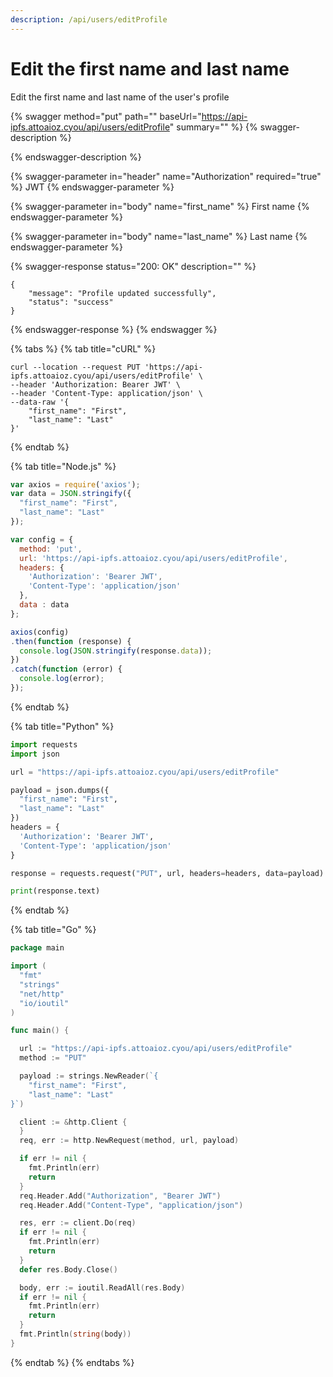 ```yaml
---
description: /api/users/editProfile
---
```


# Edit the first name and last name

Edit the first name and last name of the user's profile

{% swagger method="put" path="" baseUrl="https://api-ipfs.attoaioz.cyou/api/users/editProfile" summary="" %}
{% swagger-description %}

{% endswagger-description %}

{% swagger-parameter in="header" name="Authorization" required="true" %}
JWT
{% endswagger-parameter %}

{% swagger-parameter in="body" name="first_name" %}
First name
{% endswagger-parameter %}

{% swagger-parameter in="body" name="last_name" %}
Last name
{% endswagger-parameter %}

{% swagger-response status="200: OK" description="" %}
```
{
    "message": "Profile updated successfully",
    "status": "success"
}
```
{% endswagger-response %}
{% endswagger %}

{% tabs %}
{% tab title="cURL" %}
```
curl --location --request PUT 'https://api-ipfs.attoaioz.cyou/api/users/editProfile' \
--header 'Authorization: Bearer JWT' \
--header 'Content-Type: application/json' \
--data-raw '{
    "first_name": "First",
    "last_name": "Last"
}'
```
{% endtab %}

{% tab title="Node.js" %}
```javascript
var axios = require('axios');
var data = JSON.stringify({
  "first_name": "First",
  "last_name": "Last"
});

var config = {
  method: 'put',
  url: 'https://api-ipfs.attoaioz.cyou/api/users/editProfile',
  headers: { 
    'Authorization': 'Bearer JWT', 
    'Content-Type': 'application/json'
  },
  data : data
};

axios(config)
.then(function (response) {
  console.log(JSON.stringify(response.data));
})
.catch(function (error) {
  console.log(error);
});
```
{% endtab %}

{% tab title="Python" %}
```python
import requests
import json

url = "https://api-ipfs.attoaioz.cyou/api/users/editProfile"

payload = json.dumps({
  "first_name": "First",
  "last_name": "Last"
})
headers = {
  'Authorization': 'Bearer JWT',
  'Content-Type': 'application/json'
}

response = requests.request("PUT", url, headers=headers, data=payload)

print(response.text)

```
{% endtab %}

{% tab title="Go" %}
```go
package main

import (
  "fmt"
  "strings"
  "net/http"
  "io/ioutil"
)

func main() {

  url := "https://api-ipfs.attoaioz.cyou/api/users/editProfile"
  method := "PUT"

  payload := strings.NewReader(`{
    "first_name": "First",
    "last_name": "Last"
}`)

  client := &http.Client {
  }
  req, err := http.NewRequest(method, url, payload)

  if err != nil {
    fmt.Println(err)
    return
  }
  req.Header.Add("Authorization", "Bearer JWT")
  req.Header.Add("Content-Type", "application/json")

  res, err := client.Do(req)
  if err != nil {
    fmt.Println(err)
    return
  }
  defer res.Body.Close()

  body, err := ioutil.ReadAll(res.Body)
  if err != nil {
    fmt.Println(err)
    return
  }
  fmt.Println(string(body))
}
```
{% endtab %}
{% endtabs %}
